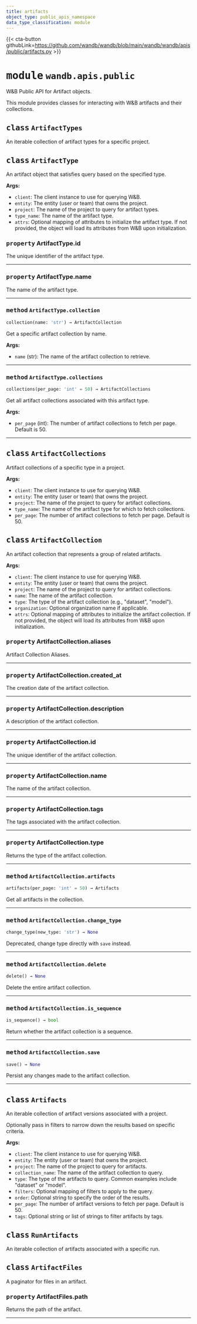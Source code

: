 ```yaml
---
title: artifacts
object_type: public_apis_namespace
data_type_classification: module
---
```


{{< cta-button githubLink=https://github.com/wandb/wandb/blob/main/wandb/wandb/apis/public/artifacts.py >}}




# <kbd>module</kbd> `wandb.apis.public`
W&B Public API for Artifact objects. 

This module provides classes for interacting with W&B artifacts and their collections. 


## <kbd>class</kbd> `ArtifactTypes`
An iterable collection of artifact types for a specific project. 


## <kbd>class</kbd> `ArtifactType`
An artifact object that satisfies query based on the specified type. 



**Args:**
 
 - `client`:  The client instance to use for querying W&B. 
 - `entity`:  The entity (user or team) that owns the project. 
 - `project`:  The name of the project to query for artifact types. 
 - `type_name`:  The name of the artifact type. 
 - `attrs`:  Optional mapping of attributes to initialize the artifact type. If not provided,  the object will load its attributes from W&B upon initialization. 


### <kbd>property</kbd> ArtifactType.id

The unique identifier of the artifact type. 

---

### <kbd>property</kbd> ArtifactType.name

The name of the artifact type. 



---

### <kbd>method</kbd> `ArtifactType.collection`

```python
collection(name: 'str') → ArtifactCollection
```

Get a specific artifact collection by name. 



**Args:**
 
 - `name` (str):  The name of the artifact collection to retrieve. 

---

### <kbd>method</kbd> `ArtifactType.collections`

```python
collections(per_page: 'int' = 50) → ArtifactCollections
```

Get all artifact collections associated with this artifact type. 



**Args:**
 
 - `per_page` (int):  The number of artifact collections to fetch per page.  Default is 50. 

---


## <kbd>class</kbd> `ArtifactCollections`
Artifact collections of a specific type in a project. 



**Args:**
 
 - `client`:  The client instance to use for querying W&B. 
 - `entity`:  The entity (user or team) that owns the project. 
 - `project`:  The name of the project to query for artifact collections. 
 - `type_name`:  The name of the artifact type for which to fetch collections. 
 - `per_page`:  The number of artifact collections to fetch per page. Default is 50. 


## <kbd>class</kbd> `ArtifactCollection`
An artifact collection that represents a group of related artifacts. 



**Args:**
 
 - `client`:  The client instance to use for querying W&B. 
 - `entity`:  The entity (user or team) that owns the project. 
 - `project`:  The name of the project to query for artifact collections. 
 - `name`:  The name of the artifact collection. 
 - `type`:  The type of the artifact collection (e.g., "dataset", "model"). 
 - `organization`:  Optional organization name if applicable. 
 - `attrs`:  Optional mapping of attributes to initialize the artifact collection.  If not provided, the object will load its attributes from W&B upon  initialization. 


### <kbd>property</kbd> ArtifactCollection.aliases

Artifact Collection Aliases. 

---

### <kbd>property</kbd> ArtifactCollection.created_at

The creation date of the artifact collection. 

---

### <kbd>property</kbd> ArtifactCollection.description

A description of the artifact collection. 

---

### <kbd>property</kbd> ArtifactCollection.id

The unique identifier of the artifact collection. 

---

### <kbd>property</kbd> ArtifactCollection.name

The name of the artifact collection. 

---

### <kbd>property</kbd> ArtifactCollection.tags

The tags associated with the artifact collection. 

---

### <kbd>property</kbd> ArtifactCollection.type

Returns the type of the artifact collection. 



---

### <kbd>method</kbd> `ArtifactCollection.artifacts`

```python
artifacts(per_page: 'int' = 50) → Artifacts
```

Get all artifacts in the collection. 

---

### <kbd>method</kbd> `ArtifactCollection.change_type`

```python
change_type(new_type: 'str') → None
```

Deprecated, change type directly with `save` instead. 

---

### <kbd>method</kbd> `ArtifactCollection.delete`

```python
delete() → None
```

Delete the entire artifact collection. 

---

### <kbd>method</kbd> `ArtifactCollection.is_sequence`

```python
is_sequence() → bool
```

Return whether the artifact collection is a sequence. 

---


### <kbd>method</kbd> `ArtifactCollection.save`

```python
save() → None
```

Persist any changes made to the artifact collection. 


---

## <kbd>class</kbd> `Artifacts`
An iterable collection of artifact versions associated with a project. 

Optionally pass in filters to narrow down the results based on specific criteria. 



**Args:**
 
 - `client`:  The client instance to use for querying W&B. 
 - `entity`:  The entity (user or team) that owns the project. 
 - `project`:  The name of the project to query for artifacts. 
 - `collection_name`:  The name of the artifact collection to query. 
 - `type`:  The type of the artifacts to query. Common examples include  "dataset" or "model". 
 - `filters`:  Optional mapping of filters to apply to the query. 
 - `order`:  Optional string to specify the order of the results. 
 - `per_page`:  The number of artifact versions to fetch per page. Default is 50. 
 - `tags`:  Optional string or list of strings to filter artifacts by tags. 


## <kbd>class</kbd> `RunArtifacts`
An iterable collection of artifacts associated with a specific run. 


## <kbd>class</kbd> `ArtifactFiles`
A paginator for files in an artifact. 


### <kbd>property</kbd> ArtifactFiles.path

Returns the path of the artifact. 



---


